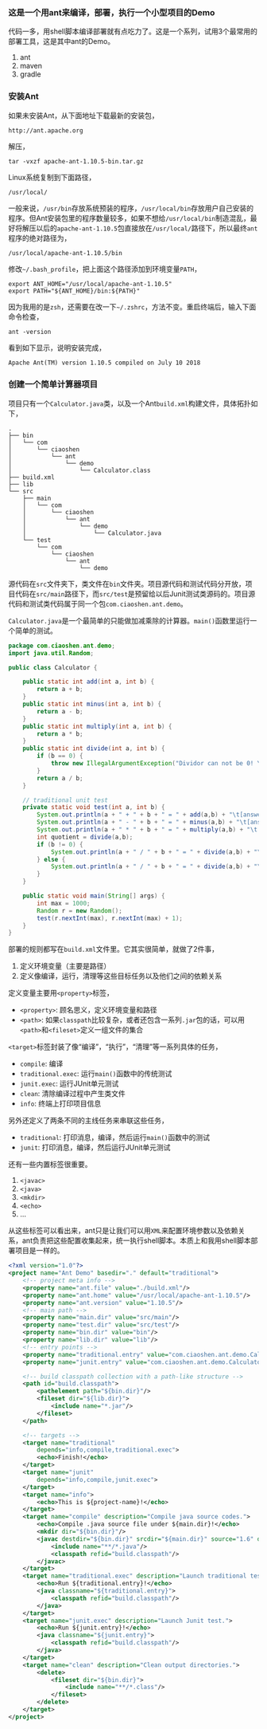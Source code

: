 ### 这是一个用ant来编译，部署，执行一个小型项目的Demo
代码一多，用shell脚本编译部署就有点吃力了。这是一个系列，试用3个最常用的部署工具，这是其中ant的Demo。
1. ant
2. maven
3. gradle



### 安装Ant
如果未安装Ant，从下面地址下载最新的安装包，
```bash
http://ant.apache.org
```

解压，
```
tar -vxzf apache-ant-1.10.5-bin.tar.gz
```

Linux系统复制到下面路径，
```
/usr/local/
```
一般来说，`/usr/bin`存放系统预装的程序，`/usr/local/bin`存放用户自己安装的程序。但Ant安装包里的程序数量较多，如果不想给`/usr/local/bin`制造混乱，最好将解压以后的`apache-ant-1.10.5`包直接放在`/usr/local/`路径下，所以最终`ant`程序的绝对路径为，
```
/usr/local/apache-ant-1.10.5/bin
```
修改`~/.bash_profile`，把上面这个路径添加到环境变量`PATH`，
```
export ANT_HOME="/usr/local/apache-ant-1.10.5"
export PATH="${ANT_HOME}/bin:${PATH}"
```
因为我用的是`zsh`，还需要在改一下`~/.zshrc`，方法不变。重启终端后，输入下面命令检查，
```
ant -version
```
看到如下显示，说明安装完成，
```
Apache Ant(TM) version 1.10.5 compiled on July 10 2018
```

### 创建一个简单计算器项目
项目只有一个`Calculator.java`类，以及一个Ant`build.xml`构建文件，具体拓扑如下，
```
.
├── bin
│   └── com
│       └── ciaoshen
│           └── ant
│               └── demo
│                   └── Calculator.class
├── build.xml
├── lib
└── src
    ├── main
    │   └── com
    │       └── ciaoshen
    │           └── ant
    │               └── demo
    │                   └── Calculator.java
    └── test
        └── com
            └── ciaoshen
                └── ant
                    └── demo
```
源代码在`src`文件夹下，类文件在`bin`文件夹。项目源代码和测试代码分开放，项目代码在`src/main`路径下，而`src/test`是预留给以后Junit测试类源码的。项目源代码和测试类代码属于同一个包`com.ciaoshen.ant.demo`。

`Calculator.java`是一个最简单的只能做加减乘除的计算器。`main()`函数里运行一个简单的测试。
```java
package com.ciaoshen.ant.demo;
import java.util.Random;

public class Calculator {

    public static int add(int a, int b) {
        return a + b;
    }
    public static int minus(int a, int b) {
		return a - b;
	}
	public static int multiply(int a, int b) {
		return a * b;
	}
    public static int divide(int a, int b) {
        if (b == 0) {
            throw new IllegalArgumentException("Dividor can not be 0! Your param a = " + a + ", b = " + b);
        }
		return a / b;
	}

    // traditional unit test
    private static void test(int a, int b) {
        System.out.println(a + " + " + b + " = " + add(a,b) + "\t[answer=" + (a + b) + "]");
        System.out.println(a + " - " + b + " = " + minus(a,b) + "\t[answer=" + (a - b) + "]");
        System.out.println(a + " * " + b + " = " + multiply(a,b) + "\t[answer=" + (a * b) + "]");
        int quotient = divide(a,b);
        if (b != 0) {
            System.out.println(a + " / " + b + " = " + divide(a,b) + "\t[answer=" + (a / b) + "]");
        } else {
            System.out.println(a + " / " + b + " = " + divide(a,b) + "\t[ERR: should throw IllegalArgumentException!]");
        }
    }

    public static void main(String[] args) {
        int max = 1000;
        Random r = new Random();
        test(r.nextInt(max), r.nextInt(max) + 1);
    }
}
```

部署的规则都写在`build.xml`文件里。它其实很简单，就做了2件事，
1. 定义环境变量（主要是路径）
2. 定义像编译，运行，清理等这些目标任务以及他们之间的依赖关系

定义变量主要用`<property>`标签，
* `<property>`: 顾名思义，定义环境变量和路径
* `<path>`: 如果`classpath`比较复杂，或者还包含一系列`.jar`包的话，可以用`<path>`和`<fileset>`定义一组文件的集合

`<target>`标签封装了像“编译”，“执行”，“清理”等一系列具体的任务，
* `compile`: 编译
* `traditional.exec`: 运行`main()`函数中的传统测试
* `junit.exec`: 运行JUnit单元测试
* `clean`: 清除编译过程中产生类文件
* `info`: 终端上打印项目信息

另外还定义了两条不同的主线任务来串联这些任务，
* `traditional`: 打印消息，编译，然后运行`main()`函数中的测试
* `junit`: 打印消息，编译，然后运行JUnit单元测试

还有一些内置标签很重要。
1. `<javac>`
2. `<java>`
3. `<mkdir>`
4. `<echo>`
5. ...

从这些标签可以看出来，ant只是让我们可以用`XML`来配置环境参数以及依赖关系，ant负责把这些配置收集起来，统一执行shell脚本。本质上和我用shell脚本部署项目是一样的。

```xml
<?xml version="1.0"?>
<project name="Ant Demo" basedir="." default="traditional">
    <!-- project meta info -->
    <property name="ant.file" value="./build.xml"/>
    <property name="ant.home" value="/usr/local/apache-ant-1.10.5"/>
    <property name="ant.version" value="1.10.5"/>
    <!-- main path -->
    <property name="main.dir" value="src/main"/>
    <property name="test.dir" value="src/test"/>
    <property name="bin.dir" value="bin"/>
    <property name="lib.dir" value="lib"/>
    <!-- entry points -->
    <property name="traditional.entry" value="com.ciaoshen.ant.demo.Calculator"/>
    <property name="junit.entry" value="com.ciaoshen.ant.demo.CalculatorTest/"/>

    <!-- build classpath collection with a path-like structure -->
    <path id="build.classpath">
        <pathelement path="${bin.dir}"/>
        <fileset dir="${lib.dir}">
            <include name="*.jar"/>
        </fileset>
    </path>

    <!-- targets -->
    <target name="traditional"
        depends="info,compile,traditional.exec">
        <echo>Finish!</echo>
    </target>
    <target name="junit"
        depends="info,compile,junit.exec">
    </target>
    <target name="info">
        <echo>This is ${project-name}!</echo>
    </target>
    <target name="compile" description="Compile java source codes.">
        <echo>Compile .java source file under ${main.dir}!</echo>
        <mkdir dir="${bin.dir}"/>
        <javac destdir="${bin.dir}" srcdir="${main.dir}" source="1.6" debug="on" includeantruntime="false">
            <include name="**/*.java"/>
            <classpath refid="build.classpath"/>
        </javac>
    </target>
    <target name="traditional.exec" description="Launch traditional test.">
        <echo>Run ${traditional.entry}!</echo>
        <java classname="${traditional.entry}">
            <classpath refid="build.classpath"/>
        </java>
    </target>
    <target name="junit.exec" description="Launch Junit test.">
        <echo>Run ${junit.entry}!</echo>
        <java classname="${junit.entry}">
            <classpath refid="build.classpath"/>
        </java>
    </target>
    <target name="clean" description="Clean output directories.">
        <delete>
            <fileset dir="${bin.dir}">
                <include name="**/*.class"/>
            </fileset>
        </delete>
    </target>
</project>
```
